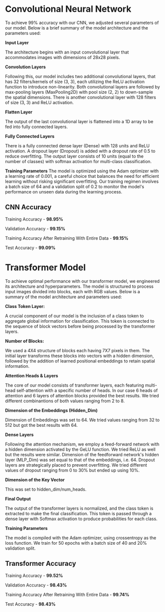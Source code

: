# Convolutional Neural Network

To achieve 99% accuracy with our CNN, we adjusted several parameters of our model. Below is a brief summary of the model architecture and the parameters used: 

**Input Layer**

The architecture begins with an input convolutional layer that accommodates images with dimensions of 28x28 pixels.

**Convolution Layers**

Following this, our model includes two additional convolutional layers, that has 32 filters/kernels of size (3, 3), each utilizing the ReLU activation function to introduce non-linearity.
Both convolutional layers are followed by max-pooling layers (MaxPooling2D) with pool size (2, 2) to down-sample the spatial dimensions. There is another convolutional layer with 128 filters of size (3, 3) and ReLU activation.

**Flatten Layer** 

The output of the last convolutional layer is flattened into a 1D array to be fed into fully connected layers.

**Fully Connected Layers** 

There is a fully connected dense layer (Dense) with 128 units and ReLU activation. A dropout layer (Dropout) is added with a dropout rate of 0.5 to reduce overfitting. The output layer consists of 10 units (equal to the number of classes) with softmax activation for multi-class classification.


**Training Parameters**
The model is optimized using the Adam optimizer with a learning rate of 0.001, a careful choice that balances the need for efficient learning without risking significant overfitting.
Our training regimen involves a batch size of 64 and a validation split of 0.2 to monitor the model's performance on unseen data during the learning process.

## CNN Accuracy
Training Accuracy - **98.95%**

Validation Accuracy - **99.15%**

Training Accuracy After Retraining With Entire Data - **99.15%**

Test Accuracy - **99.09%**

# Transformer Model

To achieve optimal performance with our transformer model, we engineered its architecture and hyperparameters. The model is structured to process input images divided into blocks, each with RGB values. Below is a summary of the model architecture and parameters used: 

**Class Token Layer:**

A crucial component of our model is the inclusion of a class token to aggregate global information for classification. This token is connected to the sequence of block vectors before being processed by the transformer layers.

**Number of Blocks:**

We used a 4X4 structure of blocks each having 7X7 pixels in them.
The initial layer transforms these blocks into vectors with a hidden dimension, followed by the addition of learned positional embeddings to retain spatial information.

**Attention Heads & Layers**

The core of our model consists of transformer layers, each featuring multi-head self-attention with a specific number of heads. 
In our case 6 heads of attention and 6 layers of attention blocks provided the best results. We tried different combinantions of both values ranging from 2 to 8.

**Dimension of the Embeddings (Hidden_Dim)**

Dimension of Embeddings was set to 64. We tried values ranging from 32 to 512 but got the best results with 64.

**Dense Layers**

Following the attention mechanism, we employ a feed-forward network with a hidden dimension activated by the GeLU function. We tried ReLU as well but the results were similar.
Dimension of the feedforward network's hidden layer (MLP_Dim) was set equal to that of the embeddings, i.e. 64.
Dropout layers are strategically placed to prevent overfitting. We tried different values of dropout ranging from 0 to 30% but ended up using 10%.

**Dimension of the Key Vector**

This was set to hidden_dim/num_heads.

**Final Output**

The output of the transformer layers is normalized, and the class token is extracted to make the final classification. This token is passed through a dense layer with Softmax activation to produce probabilities for each class.

**Training Parameters**

The model is compiled with the Adam optimizer, using crossentropy as the loss function.
We train for 50 epochs with a batch size of 40 and 20% validation split.

## Transformer Accuracy

Training Accuracy - **99.52%**

Validation Accuracy - **98.43%**

Training Accuracy After Retraining With Entire Data - **99.74%**

Test Accuracy - **98.43%**
